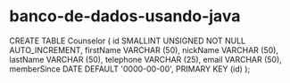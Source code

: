 # banco-de-dados-usando-java
CREATE TABLE Counselor (
    id SMALLINT UNSIGNED NOT NULL AUTO_INCREMENT,
    firstName VARCHAR (50),
    nickName VARCHAR (50),
    lastName VARCHAR (50),
    telephone VARCHAR (25),
    email VARCHAR (50),
    memberSince DATE DEFAULT '0000-00-00',
    PRIMARY KEY (id)
            );
